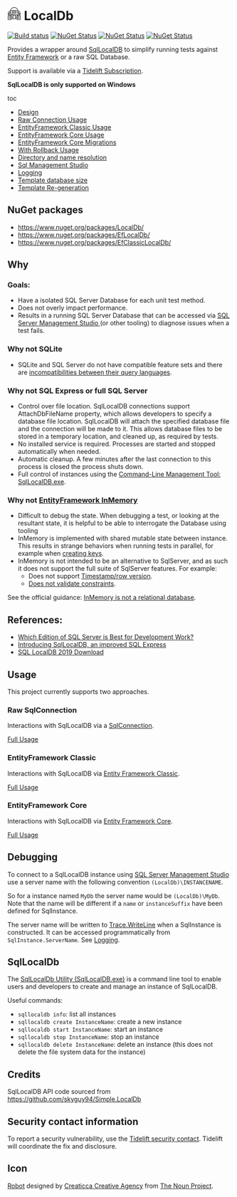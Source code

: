 # <img src="/src/icon.png" height="30px"> LocalDb

[![Build status](https://ci.appveyor.com/api/projects/status/0shdndxc7xd14d41/branch/master?svg=true)](https://ci.appveyor.com/project/SimonCropp/LocalDb)
[![NuGet Status](https://img.shields.io/nuget/v/LocalDb.svg?label=nuget:LocalDb)](https://www.nuget.org/packages/LocalDb/)
[![NuGet Status](https://img.shields.io/nuget/v/EfLocalDb.svg?label=nuget:EfLocalDb)](https://www.nuget.org/packages/EfLocalDb/)
[![NuGet Status](https://img.shields.io/nuget/v/EfClassicLocalDb.svg?label=nuget:EfClassicLocalDb)](https://www.nuget.org/packages/EfClassicLocalDb/)

Provides a wrapper around [SqlLocalDB](https://docs.microsoft.com/en-us/sql/database-engine/configure-windows/sql-server-express-localdb) to simplify running tests against [Entity Framework](https://docs.microsoft.com/en-us/ef/core/) or a raw SQL Database.

Support is available via a [Tidelift Subscription](https://tidelift.com/subscription/pkg/nuget-localdb?utm_source=nuget-localdb&utm_medium=referral&utm_campaign=enterprise).

**SqlLocalDB is only supported on Windows**

toc
  * [Design](/pages/design.md)
  * [Raw Connection Usage](/pages/raw-usage.md)
  * [EntityFramework Classic Usage](/pages/ef-classic-usage.md)
  * [EntityFramework Core Usage](/pages/ef-usage.md)
  * [EntityFramework Core Migrations](/pages/efmigrations.md)
  * [With Rollback Usage](/pages/with-rollback.md)
  * [Directory and name resolution](/pages/directory-and-name-resolution.md)
  * [Sql Management Studio](/pages/sql-management-studio.md)
  * [Logging](/pages/logging.md)
  * [Template database size](/pages/template-database-size.md)
  * [Template Re-generation](/pages/template-regen.md)


## NuGet packages

  * https://www.nuget.org/packages/LocalDb/
  * https://www.nuget.org/packages/EfLocalDb/
  * https://www.nuget.org/packages/EfClassicLocalDb/


## Why


### Goals:

 * Have a isolated SQL Server Database for each unit test method.
 * Does not overly impact performance.
 * Results in a running SQL Server Database that can be accessed via [SQL Server Management Studio ](https://docs.microsoft.com/en-us/sql/ssms/sql-server-management-studio-ssms?view=sql-server-2017) (or other tooling) to diagnose issues when a test fails.


### Why not SQLite

 * SQLite and SQL Server do not have compatible feature sets and there are [incompatibilities between their query languages](https://www.mssqltips.com/sqlservertip/4777/comparing-some-differences-of-sql-server-to-sqlite/).


### Why not SQL Express or full SQL Server

 * Control over file location. SqlLocalDB connections support AttachDbFileName property, which allows developers to specify a database file location. SqlLocalDB will attach the specified database file and the connection will be made to it. This allows database files to be stored in a temporary location, and cleaned up, as required by tests.
 * No installed service is required. Processes are started and stopped automatically when needed.
 * Automatic cleanup. A few minutes after the last connection to this process is closed the process shuts down.
 * Full control of instances using the [Command-Line Management Tool: SqlLocalDB.exe](https://docs.microsoft.com/en-us/sql/relational-databases/express-localdb-instance-apis/command-line-management-tool-sqllocaldb-exe?view=sql-server-2017).


### Why not [EntityFramework InMemory](https://docs.microsoft.com/en-us/ef/core/providers/in-memory/)

 * Difficult to debug the state. When debugging a test, or looking at the resultant state, it is helpful to be able to interrogate the Database using tooling
 * InMemory is implemented with shared mutable state between instance. This results in strange behaviors when running tests in parallel, for example when [creating keys](https://github.com/aspnet/EntityFrameworkCore/issues/6872).
 * InMemory is not intended to be an alternative to SqlServer, and as such it does not support the full suite of SqlServer features. For example:
    * Does not support [Timestamp/row version](https://docs.microsoft.com/en-us/ef/core/modeling/concurrency#timestamprow-version).
    * [Does not validate constraints](https://github.com/aspnet/EntityFrameworkCore/issues/2166).

See the official guidance: [InMemory is not a relational database](https://docs.microsoft.com/en-us/ef/core/miscellaneous/testing/in-memory#inmemory-is-not-a-relational-database).


## References:

 * [Which Edition of SQL Server is Best for Development Work?](https://www.red-gate.com/simple-talk/sql/sql-development/edition-sql-server-best-development-work/#8)
 * [Introducing SqlLocalDB, an improved SQL Express](https://blogs.msdn.microsoft.com/sqlexpress/2011/07/12/introducing-localdb-an-improved-sql-express/)
 * [SQL LocalDB 2019 Download](https://download.microsoft.com/download/7/c/1/7c14e92e-bdcb-4f89-b7cf-93543e7112d1/SqlLocalDB.msi)


## Usage

This project currently supports two approaches.


### Raw SqlConnection

Interactions with SqlLocalDB via a [SqlConnection](https://docs.microsoft.com/en-us/dotnet/api/system.data.sqlclient.sqlconnection).

[Full Usage](/pages/raw-usage.md)


### EntityFramework Classic

Interactions with SqlLocalDB via [Entity Framework Classic](https://docs.microsoft.com/en-us/ef/ef6/).

[Full Usage](/pages/ef--classic-usage.md)


### EntityFramework Core

Interactions with SqlLocalDB via [Entity Framework Core](https://docs.microsoft.com/en-us/ef/core/).

[Full Usage](/pages/ef-usage.md)


## Debugging

To connect to a SqlLocalDB instance using [SQL Server Management Studio ](https://docs.microsoft.com/en-us/sql/ssms/sql-server-management-studio-ssms?view=sql-server-2017) use a server name with the following convention `(LocalDb)\INSTANCENAME`.

So for a instance named `MyDb` the server name would be `(LocalDb)\MyDb`. Note that the name will be different if a `name` or `instanceSuffix` have been defined for SqlInstance.

The server name will be written to [Trace.WriteLine](https://docs.microsoft.com/en-us/dotnet/api/system.diagnostics.trace.writeline) when a SqlInstance is constructed. It can be accessed programmatically from `SqlInstance.ServerName`. See [Logging](/pages/logging.md).


## SqlLocalDb

The [SqlLocalDb Utility (SqlLocalDB.exe)](https://docs.microsoft.com/en-us/sql/tools/sqllocaldb-utility) is a command line tool to enable users and developers to create and manage an instance of SqlLocalDB.

Useful commands:

 * `sqllocaldb info`: list all instances
 * `sqllocaldb create InstanceName`: create a new instance
 * `sqllocaldb start InstanceName`: start an instance
 * `sqllocaldb stop InstanceName`: stop an instance
 * `sqllocaldb delete InstanceName`: delete an instance (this does not delete the file system data for the instance)


## Credits

SqlLocalDB API code sourced from https://github.com/skyguy94/Simple.LocalDb


## Security contact information

To report a security vulnerability, use the [Tidelift security contact](https://tidelift.com/security). Tidelift will coordinate the fix and disclosure.


## Icon

[Robot](https://thenounproject.com/term/robot/960055/) designed by [Creaticca Creative Agency](https://thenounproject.com/creaticca/) from [The Noun Project](https://thenounproject.com/).
